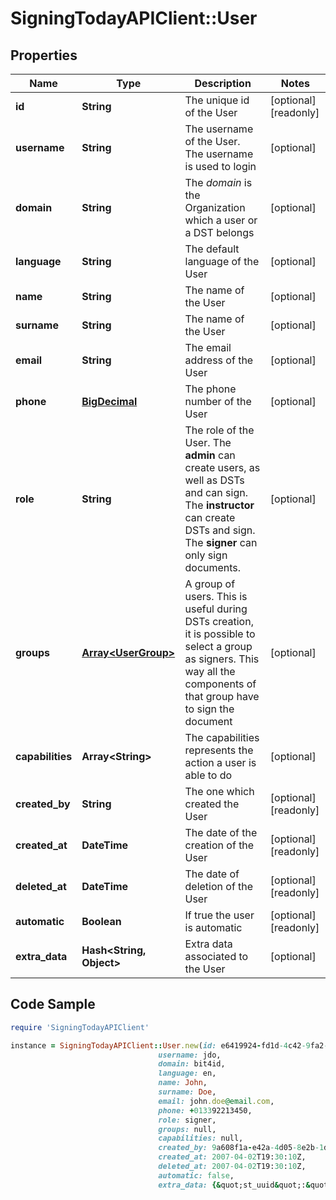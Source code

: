 # SigningTodayAPIClient::User

## Properties

Name | Type | Description | Notes
------------ | ------------- | ------------- | -------------
**id** | **String** | The unique id of the User | [optional] [readonly] 
**username** | **String** | The username of the User. The username is used to login | [optional] 
**domain** | **String** | The _domain_ is the Organization which a user or a DST belongs | [optional] 
**language** | **String** | The default language of the User | [optional] 
**name** | **String** | The name of the User | [optional] 
**surname** | **String** | The name of the User | [optional] 
**email** | **String** | The email address of the User | [optional] 
**phone** | [**BigDecimal**](BigDecimal.md) | The phone number of the User | [optional] 
**role** | **String** | The role of the User. The **admin** can create users, as well as DSTs and can sign. The **instructor** can create DSTs and sign. The **signer** can only sign documents.  | [optional] 
**groups** | [**Array&lt;UserGroup&gt;**](UserGroup.md) | A group of users. This is useful during DSTs creation, it is possible to select a group as signers. This way all the components of that group have to sign the document | [optional] 
**capabilities** | **Array&lt;String&gt;** | The capabilities represents the action a user is able to do | [optional] 
**created_by** | **String** | The one which created the User | [optional] [readonly] 
**created_at** | **DateTime** | The date of the creation of the User | [optional] [readonly] 
**deleted_at** | **DateTime** | The date of deletion of the User | [optional] [readonly] 
**automatic** | **Boolean** | If true the user is automatic | [optional] [readonly] 
**extra_data** | **Hash&lt;String, Object&gt;** | Extra data associated to the User | [optional] 

## Code Sample

```ruby
require 'SigningTodayAPIClient'

instance = SigningTodayAPIClient::User.new(id: e6419924-fd1d-4c42-9fa2-88023461f5df,
                                 username: jdo,
                                 domain: bit4id,
                                 language: en,
                                 name: John,
                                 surname: Doe,
                                 email: john.doe@email.com,
                                 phone: +013392213450,
                                 role: signer,
                                 groups: null,
                                 capabilities: null,
                                 created_by: 9a608f1a-e42a-4d05-8e2b-1df8ec63cd5d,
                                 created_at: 2007-04-02T19:30:10Z,
                                 deleted_at: 2007-04-02T19:30:10Z,
                                 automatic: false,
                                 extra_data: {&quot;st_uuid&quot;:&quot;d6ebb1ed-73a4-45ba-b33a-7db8a6cdd882&quot;})
```


